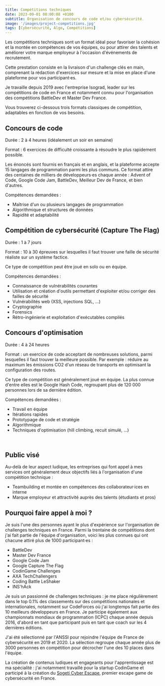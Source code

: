```yaml
---
title: Compétitions techniques
date: 2023-09-01 08:00:08 +0100
subtitle: Organisation de concours de code et/ou cybersécurité.
image: '/images/project-competitions.jpg'
tags: [Cybersécurité, Algo, Compétitions]
---
```


Les compétitions techniques sont un format idéal pour favoriser la cohésion et la montée en compétences de vos équipes, ou pour attirer des talents et améliorer votre marque employeur à l'occasion d'événements de recrutement.

Cette prestation consiste en la livraison d'un challenge clés en main, comprenant la rédaction d'exercices sur mesure et la mise en place d'une plateforme pour vos participant·es.

Je travaille depuis 2019 avec l'entreprise Isograd, leader sur les compétitions de code en France et notamment connu pour l'organisation des compétitions BattleDev et Master Dev France.

Vous trouverez ci-dessous trois formats classiques de compétition, adaptables en fonction de vos besoins.

## **Concours de code**

Durée : 2 à 4 heures (idéalement un soir en semaine)

Format : 6 exercices de difficulté croissante à résoudre le plus rapidement possible.

Les énoncés sont fournis en français et en anglais, et la plateforme accepte 15 langages de programmation parmi les plus communs. Ce format attire des centaines de milliers de développeurs·es chaque année : Advent of Code, Google Code Jam, BattleDev, Meilleur Dev de France, et bien d'autres.

Compétences demandées :
- Maîtrise d'un ou plusieurs langages de programmation
- Algorithmique et structures de données
- Rapidité et adaptabilité

## **Compétition de cybersécurité (Capture The Flag)**

Durée : 1 à 7 jours

Format : 10 à 30 épreuves sur lesquelles il faut trouver une faille de sécurité réaliste sur un système factice.

Ce type de compétition peut être joué en solo ou en équipe.

Compétences demandées :
- Connaissance de vulnérabilités courantes
- Utilisation et création d'outils permettant d'exploiter et/ou corriger des failles de sécurité
- Vulnérabilités web (XSS, injections SQL, ...)
- Cryptographie
- Forensics
- Rétro-ingénierie et exploitation d'exécutables compilés

## **Concours d'optimisation**

Durée : 4 à 24 heures

Format : un exercice de code acceptant de nombreuses solutions, parmi lesquelles il faut trouver la meilleure possible. Par exemple : réduire au maximum les émissions CO2 d'un réseau de transports en optimisant la configuration des routes.

Ce type de compétition est généralement joué en équipe. La plus connue d'entre elles est le Google Hash Code, regroupant plus de 120 000 personnes lors de sa dernière édition.

Compétences demandées :
- Travail en équipe
- Itérations rapides
- Prototypage de code et stratégie
- Algorithmique
- Techniques d'optimisation (hill climbing, recuit simulé, ...)

<br>

## **Public visé**

Au-delà de leur aspect ludique, les entreprises qui font appel à mes services ont généralement deux objectifs liés à l'organisation d'une compétition technique :

- Teambuilding et montée en compétences des collaborateur·ices en interne
- Marque employeur et attractivité auprès des talents (étudiants et pros)

## **Pourquoi faire appel à moi ?**

Je suis l'une des personnes ayant le plus d'expérience sur l'organisation de challenges techniques en France. Parmi la trentaine de compétitions dont j'ai fait partie de l'équipe d'organisation, voici les plus connues qui ont chacune attiré plus de 1000 participant·es :
- BattleDev
- Master Dev France
- Google Code Jam
- Google Capture The Flag
- CodinGame Challenges
- AXA TechChallengers
- Coding Battle LeShaker
- INS'hAck

Je suis un passionné de challenges techniques : je me place régulièrement dans le top 0.1% des classements sur des compétitions nationales et internationales, notamment sur CodeForces où j'ai longtemps fait partie des 10 meilleurs développeurs en France. Je participe également aux championnats mondiaux de programmation (ICPC) chaque année depuis 2016, d'abord en tant que participant puis en tant que coach sur les 4 dernières éditions. 

J'ai été sélectionné par l'ANSSI pour rejoindre l'équipe de France de cybersécurité en 2019 et 2020. La sélection regroupe chaque année plus de 3000 personnes en compétition pour décrocher l'une des 10 places dans l'équipe.

La création de contenus ludiques et engageants pour l'apprentissage est ma spécialité : j'ai notamment travaillé pour la startup CodinGame et participé à la création du [Sogeti Cyber Escape](https://sogeti-cyber-escape.bemyapp.com/), premier escape game de cybersécurité en France.